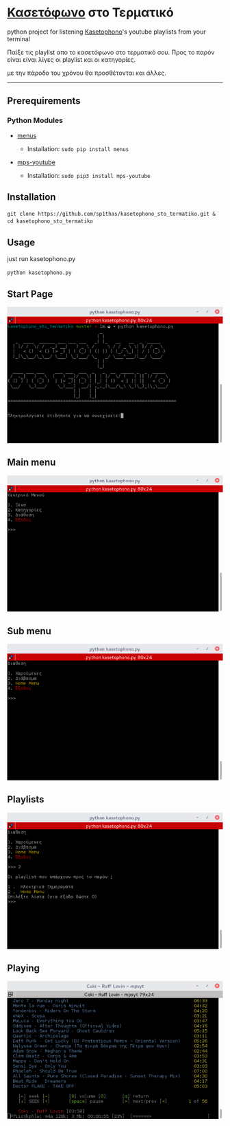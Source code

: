 # [Κασετόφωνο](http://www.kasetophono.com) στο Τερματικό

python project for listening [Kasetophono](http://www.kasetophono.com)'s youtube playlists from your terminal

Παίξε τις playlist απο το κασετόφωνο στο τερματικό σου. Προς το παρόν είναι είναι λίγες οι playlist και οι κατηγορίες.

με την πάροδο του χρόνου θα προσθέτονται και άλλες.

---

## Prerequirements

### Python Modules

* [menus](https://pypi.python.org/pypi/Menus)

  * Installation:
    `sudo pip install menus`


* [mps-youtube](https://github.com/mps-youtube/)

  * Installation:
    `sudo pip3 install mps-youtube`


## Installation

`git clone https://github.com/sp1thas/kasetophono_sto_termatiko.git & cd kasetophono_sto_termatiko`

## Usage

just run kasetophono.py

`python kasetophono.py`

## Start Page

![](/assets/start.png)

## Main menu

![](/assets/mainmenu.png)

## Sub menu

![](/assets/submenu.png)

## Playlists

![](/assets/playlists.png)

## Playing

![](/assets/python-playing.png)

